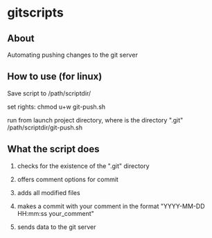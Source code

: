 # gitscripts

## About

Automating pushing changes to the git server

## How to use (for linux)

Save script to /path/scriptdir/

set rights:
chmod u+w git-push.sh

run from launch project directory, where is the directory ".git"
/path/scriptdir/git-push.sh

## What the script does

1. checks for the existence of the ".git" directory

2. offers comment options for commit

3. adds all modified files

4. makes a commit with your comment in the format "YYYY-MM-DD HH:mm:ss your_comment"

5. sends data to the git server



